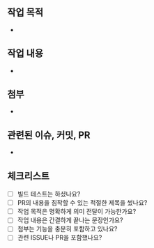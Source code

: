 ## 작업 목적
<!--
작업 목적을 입력해주세요, 아래는 예시입니다.
- 로그인 기능 개발
-->

- 

## 작업 내용
<!--
작업 내용에 대한 포괄적인 설명을 입력해주세요, 아래는 예시입니다.
- 로그인 퍼블리싱
- 로그인 API 연동 작업 진행
-->

- 

## 첨부
<!-- 첨부는 작업 결과물 등을 첨부해주세요 -->

- 

## 관련된 이슈, 커밋, PR
<!-- 
관련된 이슈나 PR, 커밋을 언급하세요, 아래는 예시입니다.
- PR #1
- ISSUE #24
-->

- 

## 체크리스트

- [ ] 빌드 테스트는 하셨나요?
- [ ] PR의 내용을 짐작할 수 있는 적절한 제목을 썼나요?
- [ ] 작업 목적은 명확하게 의미 전달이 가능한가요?
- [ ] 작업 내용은 간결하게 끝나는 문장인가요?
- [ ] 첨부는 기능을 충분히 포함하고 있나요?
- [ ] 관련 ISSUE나 PR을 포함했나요?